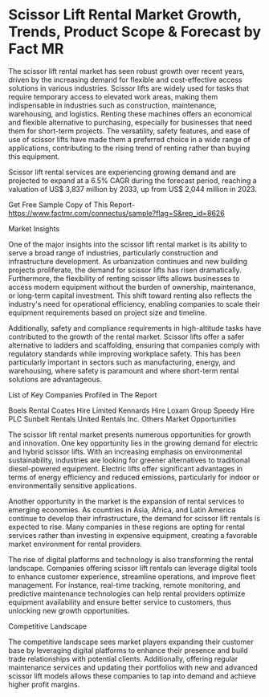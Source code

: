 # Scissor Lift Rental Market Growth, Trends, Product Scope & Forecast by Fact MR
The scissor lift rental market has seen robust growth over recent years, driven by the increasing demand for flexible and cost-effective access solutions in various industries. Scissor lifts are widely used for tasks that require temporary access to elevated work areas, making them indispensable in industries such as construction, maintenance, warehousing, and logistics. Renting these machines offers an economical and flexible alternative to purchasing, especially for businesses that need them for short-term projects. The versatility, safety features, and ease of use of scissor lifts have made them a preferred choice in a wide range of applications, contributing to the rising trend of renting rather than buying this equipment.

Scissor lift rental services are experiencing growing demand and are projected to expand at a 6.5% CAGR during the forecast period, reaching a valuation of US$ 3,837 million by 2033, up from US$ 2,044 million in 2023.

Get Free Sample Copy of This Report-https://www.factmr.com/connectus/sample?flag=S&rep_id=8626

Market Insights

One of the major insights into the scissor lift rental market is its ability to serve a broad range of industries, particularly construction and infrastructure development. As urbanization continues and new building projects proliferate, the demand for scissor lifts has risen dramatically. Furthermore, the flexibility of renting scissor lifts allows businesses to access modern equipment without the burden of ownership, maintenance, or long-term capital investment. This shift toward renting also reflects the industry's need for operational efficiency, enabling companies to scale their equipment requirements based on project size and timeline.

Additionally, safety and compliance requirements in high-altitude tasks have contributed to the growth of the rental market. Scissor lifts offer a safer alternative to ladders and scaffolding, ensuring that companies comply with regulatory standards while improving workplace safety. This has been particularly important in sectors such as manufacturing, energy, and warehousing, where safety is paramount and where short-term rental solutions are advantageous.

List of Key Companies Profiled in The Report

Boels Rental
Coates Hire Limited
Kennards Hire
Loxam Group
Speedy Hire PLC
Sunbelt Rentals
United Rentals Inc.
Others
Market Opportunities

The scissor lift rental market presents numerous opportunities for growth and innovation. One key opportunity lies in the growing demand for electric and hybrid scissor lifts. With an increasing emphasis on environmental sustainability, industries are looking for greener alternatives to traditional diesel-powered equipment. Electric lifts offer significant advantages in terms of energy efficiency and reduced emissions, particularly for indoor or environmentally sensitive applications.

Another opportunity in the market is the expansion of rental services to emerging economies. As countries in Asia, Africa, and Latin America continue to develop their infrastructure, the demand for scissor lift rentals is expected to rise. Many companies in these regions are opting for rental services rather than investing in expensive equipment, creating a favorable market environment for rental providers.

The rise of digital platforms and technology is also transforming the rental landscape. Companies offering scissor lift rentals can leverage digital tools to enhance customer experience, streamline operations, and improve fleet management. For instance, real-time tracking, remote monitoring, and predictive maintenance technologies can help rental providers optimize equipment availability and ensure better service to customers, thus unlocking new growth opportunities.

Competitive Landscape

The competitive landscape sees market players expanding their customer base by leveraging digital platforms to enhance their presence and build trade relationships with potential clients. Additionally, offering regular maintenance services and updating their portfolios with new and advanced scissor lift models allows these companies to tap into demand and achieve higher profit margins.
